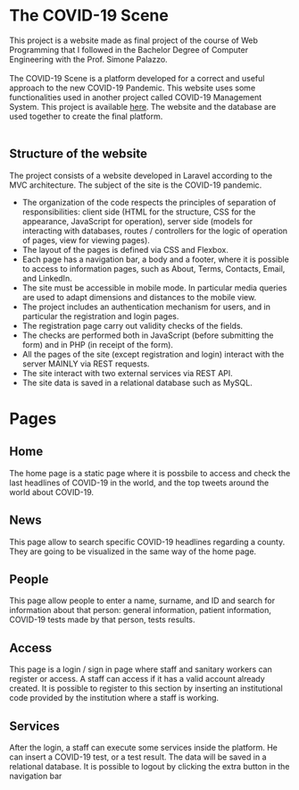 # The COVID-19 Scene
This project is a website made as final project of the course of Web Programming that I followed in the Bachelor Degree of Computer Engineering with the Prof. Simone Palazzo.<br><br>
The COVID-19 Scene is a platform developed for a correct and useful approach to the new COVID-19 Pandemic. This website uses some functionalities used in another project called COVID-19 Management System. This project is available [here](https://github.com/michelelagreca/COVID-19-Management-System). The website and the database are used together to create the final platform.<br><br>
## Structure of the website
The project consists of a website developed in Laravel according to the MVC architecture. The subject of the site is the COVID-19 pandemic.
- The organization of the code respects the principles of separation of responsibilities: client side (HTML for the structure, CSS for the appearance, JavaScript for operation), server side (models for interacting with databases, routes / controllers for the logic of operation of pages, view for viewing pages).
- The layout of the pages is defined via CSS and Flexbox.
- Each page has a navigation bar, a body and a footer, where it is possible to access to information pages, such as About, Terms, Contacts, Email, and LinkedIn.
- The site must be accessible in mobile mode. In particular media queries are used to adapt dimensions and distances to the
mobile view.
- The project includes an authentication mechanism for users, and in particular the registration and login pages.
- The registration page carry out validity checks of the fields.
- The checks are performed both in JavaScript (before submitting the form) and in PHP (in
receipt of the form).
- All the pages of the site (except registration and login) interact with the server
MAINLY via REST requests.
- The site interact with two external services via REST API.
- The site data is saved in a relational database such as MySQL.
# Pages
## Home
The home page is a static page where it is possbile to access and check the last headlines of COVID-19 in the world, and the top tweets around the world about COVID-19.
## News
This page allow to search specific COVID-19 headlines regarding a county. They are going to be visualized in the same way of the home page.
## People
This page allow people to enter a name, surname, and ID and search for information about that person: general information, patient information, COVID-19 tests made by that person, tests results.
## Access
This page is a login / sign in page where staff and sanitary workers can register or access. A staff can access if it has a valid account already created. It is possible to register to this section by inserting an institutional code provided by the institution where a staff is working.
## Services
After the login, a staff can execute some services inside the platform. He can insert a COVID-19 test, or a test result. The data will be saved in a relational database. It is possible to logout by clicking the extra button in the navigation bar
